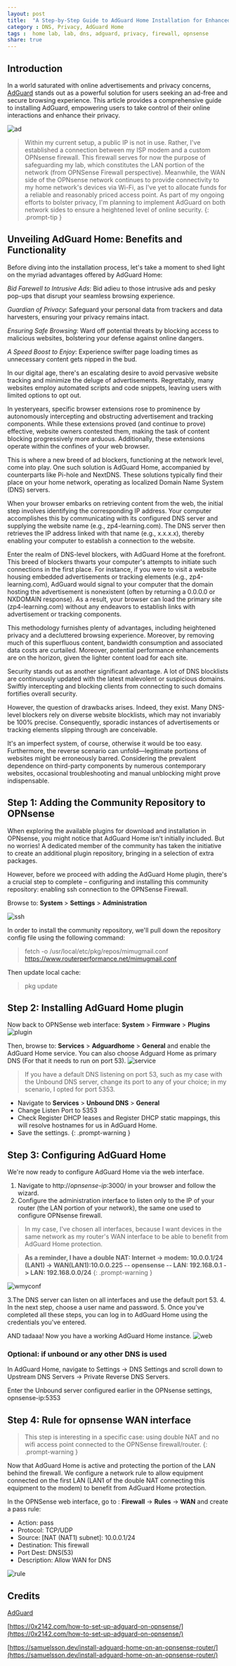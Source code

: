 ```yaml
---
layout: post
title:  "A Step-by-Step Guide to AdGuard Home Installation for Enhanced Browsing Privacy"
category : DNS, Privacy, AdGuard Home
tags :  home lab, lab, dns, adguard, privacy, firewall, opnsense
share: true 
---
```



## Introduction
In a world saturated with online advertisements and privacy concerns, [AdGuard](https://adguard.com/en/blog/adguard-home-on-public-server.html) stands out as a powerful solution for users seeking an ad-free and secure browsing experience. 
This article provides a comprehensive guide to installing AdGuard, empowering users to take control of their online interactions and enhance their privacy.

![ad](/assets/img/adguard/adguard.png)

> Within my current setup, a public IP is not in use. Rather, I've established a connection between my ISP modem and a custom OPNsense firewall. 
This firewall serves for now the purpose of safeguarding my lab, which constitutes the LAN portion of the network (from OPNSense Firewall perspective).
Meanwhile, the WAN side of the OPNsense network continues to provide connectivity to my home network's devices via Wi-Fi, as I've yet to allocate funds for a reliable and reasonably priced access point.
As part of my ongoing efforts to bolster privacy, I'm planning to implement AdGuard on both network sides to ensure a heightened level of online security.
{: .prompt-tip }

## Unveiling AdGuard Home: Benefits and Functionality

Before diving into the installation process, let's take a moment to shed light on the myriad advantages offered by AdGuard Home:

*Bid Farewell to Intrusive Ads*: Bid adieu to those intrusive ads and pesky pop-ups that disrupt your seamless browsing experience.

*Guardian of Privacy*: Safeguard your personal data from trackers and data harvesters, ensuring your privacy remains intact.

*Ensuring Safe Browsing*: Ward off potential threats by blocking access to malicious websites, bolstering your defense against online dangers.

*A Speed Boost to Enjoy*: Experience swifter page loading times as unnecessary content gets nipped in the bud.

In our digital age, there's an escalating desire to avoid pervasive website tracking and minimize the deluge of advertisements. 
Regrettably, many websites employ automated scripts and code snippets, leaving users with limited options to opt out.

In yesteryears, specific browser extensions rose to prominence by autonomously intercepting and obstructing advertisement and tracking components. 
While these extensions proved (and continue to prove) effective, website owners contested them, making the task of content blocking progressively more arduous. 
Additionally, these extensions operate within the confines of your web browser.

This is where a new breed of ad blockers, functioning at the network level, come into play. 
One such solution is AdGuard Home, accompanied by counterparts like Pi-hole and NextDNS. 
These solutions typically find their place on your home network, operating as localized Domain Name System (DNS) servers.

When your browser embarks on retrieving content from the web, the initial step involves identifying the corresponding IP address. 
Your computer accomplishes this by communicating with its configured DNS server and supplying the website name (e.g., zp4-learning.com). 
The DNS server then retrieves the IP address linked with that name (e.g., x.x.x.x), thereby enabling your computer to establish a connection to the website.

Enter the realm of DNS-level blockers, with AdGuard Home at the forefront. 
This breed of blockers thwarts your computer's attempts to initiate such connections in the first place. 
For instance, if you were to visit a website housing embedded advertisements or tracking elements (e.g., zp4-learning.com), AdGuard would signal to your computer that the domain hosting the advertisement is nonexistent (often by returning a 0.0.0.0 or NXDOMAIN response).
As a result, your browser can load the primary site (zp4-learning.com) without any endeavors to establish links with advertisement or tracking components.

This methodology furnishes plenty of advantages, including heightened privacy and a decluttered browsing experience. 
Moreover, by removing much of this superfluous content, bandwidth consumption and associated data costs are curtailed. 
Moreover, potential performance enhancements are on the horizon, given the lighter content load for each site.

Security stands out as another significant advantage. A lot of DNS blocklists are continuously updated with the latest malevolent or suspicious domains.
Swiftly intercepting and blocking clients from connecting to such domains fortifies overall security.

However, the question of drawbacks arises. Indeed, they exist. Many DNS-level blockers rely on diverse website blocklists, which may not invariably be 100% precise. 
Consequently, sporadic instances of advertisements or tracking elements slipping through are conceivable. 

It's an imperfect system, of course, otherwise it would be too easy.
Furthermore, the reverse scenario can unfold—legitimate portions of websites might be erroneously barred. Considering the prevalent dependence on third-party components by numerous contemporary websites, occasional troubleshooting and manual unblocking might prove indispensable.


## Step 1: Adding the Community Repository to OPNsense
When exploring the available plugins for download and installation in OPNsense, you might notice that AdGuard Home isn't initially included. 
But no worries! A dedicated member of the community has taken the initiative to create an additional plugin repository, bringing in a selection of extra packages.

However, before we proceed with adding the AdGuard Home plugin, there's a crucial step to complete – configuring and installing this community repository: enabling ssh connection to the OPNSense Firewall.

Browse to: **System** > **Settings** > **Administration**

![ssh](/assets/img/adguard/ssh.png)
 
In order to install the community repository, we'll pull down the repository config file using the following command:
> fetch -o /usr/local/etc/pkg/repos/mimugmail.conf https://www.routerperformance.net/mimugmail.conf

Then update local cache:
> pkg update

## Step 2: Installing AdGuard Home plugin

Now back to OPNSense web interface: **System** > **Firmware** > **Plugins**
![plugin](/assets/img/adguard/adguard-install.png)

Then, browse to: **Services** > **Adguardhome** > **General** and enable the AdGuard Home service. You can also choose Adguard Home as primary DNS (For that it needs to run on port 53). 
![service](/assets/img/adguard/service-enable.png)

> If you have a default DNS listening on port 53, such as my case with the Unbound DNS server, change its port to any of your choice; in my scenario, I opted for port 5353.
- Navigate to **Services** > **Unbound DNS** > **General**
- Change Listen Port to 5353
- Check Register DHCP leases and Register DHCP static mappings, this will resolve hostnames for us in AdGuard Home.
- Save the settings.
{: .prompt-warning }


## Step 3: Configuring AdGuard Home 

We're now ready to configure AdGuard Home via the web interface.
1. Navigate to http://*opnsense-ip*:3000/ in your browser and follow the wizard.
2. Configure the administration interface to listen only to the IP of your router (the LAN portion of your network), the same one used to configure OPNsense firewall.
  > In my case, I've chosen all interfaces, because I want devices in the same network as my router's WAN interface to be able to benefit from AdGuard Home protection.
  
  > **As a reminder, I have a double NAT: Internet -> modem: 10.0.0.1/24 (LAN1) -> WAN(LAN1):10.0.0.225 -- opensense -- LAN: 192.168.0.1 -> LAN: 192.168.0.0/24**
{: .prompt-warning } 

![wmyconf](/assets/img/adguard/myconf.png)

3.The DNS server can listen on all interfaces and use the default port 53.
4. In the next step, choose a user name and password.
5. Once you've completed all these steps, you can log in to AdGuard Home using the credentials you've entered.

AND tadaaa! Now you have a working AdGuard Home instance.
![web](/assets/img/adguard/web.png)

### Optional: if unbound or any other DNS is used
In AdGuard Home, navigate to Settings -> DNS Settings and scroll down to Upstream DNS Servers -> Private Reverse DNS Servers.

Enter the Unbound server configured earlier in the OPNsense settings, opnsense-ip:5353

## Step 4: Rule for opnsense WAN interface
> This step is interesting in a specific case: using double NAT and no wifi access point connected to the OPNSense firewall/router.
{: .prompt-warning }

Now that AdGuard Home is active and protecting the portion of the LAN behind the firewall.
We configure a network rule to allow equipment connected on the first LAN (LAN1 of the double NAT connecting this equipment to the modem) to benefit from AdGuard Home protection.

In the OPNSense web interface, go to : **Firewall** -> **Rules** -> **WAN** and create a pass rule:

- Action: pass
- Protocol: TCP/UDP
- Source: \[NAT (NAT1) subnet\]: 10.0.0.1/24
- Destination: This firewall
- Port Dest: DNS(53)
- Description: Allow WAN for DNS

![rule](/assets/img/adguard/rule.png)

## Credits
[AdGuard](https://adguard.com/en/blog/adguard-home-on-public-server.html)

[https://0x2142.com/how-to-set-up-adguard-on-opnsense/](https://0x2142.com/how-to-set-up-adguard-on-opnsense/)

[https://samuelsson.dev/install-adguard-home-on-an-opnsense-router/](https://samuelsson.dev/install-adguard-home-on-an-opnsense-router/)
